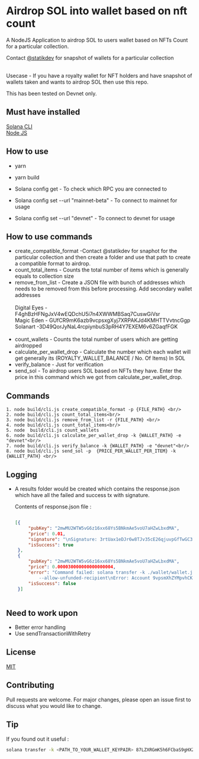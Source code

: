 # Airdrop SOL into wallet based on nft count<br/>

A NodeJS Application to airdrop SOL to users wallet based on NFTs Count for a particular collection.

Contact [@statikdev](https://twitter.com/statikdev) for snapshot of wallets for a particular collection<br/><br/>


Usecase - If you have a royalty wallet for NFT holders and have snapshot of wallets taken and wants to airdrop SOL then use this repo.

This has been tested on Devnet only. 


## Must have installed

[Solana CLI](https://docs.solana.com/cli/install-solana-cli-tools)<br/>
[Node JS](https://nodejs.org/en/)<br/>


## How to use

- yarn 
- yarn build

- Solana config get - To check which RPC you are connected to
- Solana config set --url "mainnet-beta" - To connect to mainnet for usage
- Solana config set --url "devnet" - To connect to devnet for usage


## How to use commands

- create_compatible_format -Contact @statikdev for snaphot for the particular collection and then create a folder and use that path to create a compatible format to airdrop.
- count_total_items - Counts the total number of items which is generally equals to collection size
- remove_from_list - Create a JSON file with bunch of addresses which needs to be removed from this before processing. Add secondary wallet addresses <br/><br/>
            Digital Eyes -  F4ghBzHFNgJxV4wEQDchU5i7n4XWWMBSaq7CuswGiVsr<br/>
            Magic Eden - GUfCR9mK6azb9vcpsxgXyj7XRPAKJd4KMHTTVvtncGgp<br/>
            Solanart -3D49QorJyNaL4rcpiynbuS3pRH4Y7EXEM6v6ZGaqfFGK<br/><br/>
- count_wallets - Counts the total number of users which are getting airdropped
- calculate_per_wallet_drop - Calculate the number which each wallet will get generally its  (ROYALTY_WALLET_BALANCE / No. Of Items) In SOL
- verify_balance - Just for verification
- send_sol - To airdrop users SOL based on NFTs they have. Enter the price in this command which we got from calculate_per_wallet_drop.


## Commands

```nodejs
1. node build/cli.js create_compatible_format -p {FILE_PATH} <br/>
2. node build/cli.js count_total_items<br/>
3. node build/cli.js remove_from_list -r {FILE_PATH} <br/>
4. node build/cli.js count_total_items<br/>
5. node  build/cli.js count_wallets
6. node build/cli.js calculate_per_wallet_drop -k {WALLET_PATH} -e "devnet"<br/>
7. node build/cli.js verify_balance -k {WALLET_PATH} -e "devnet"<br/>
8. node build/cli.js send_sol -p  {PRICE_PER_WALLET_PER_ITEM} -k {WALLET_PATH} <br/>

```

## Logging

- A results folder would be created which contains the response.json which have all the failed and success tx with signature.
 
 
  Contents of response.json file :
   ```json
  
   [{
        "pubKey": "2mwMU2WTW5vG6z16xx68Ys5BNkmAe5voU7aHZwLbxdMA",
        "price": 0.01,
        "signature": "\nSignature: 3rtUax1eDJr6w8TJv35cE26qjuvpGfTwGC3xy8MbkEGo9iQeZvVyujpQtDpg6kSuKQxhNYWV3iLXe7TvCPanAmNz\n\n",
        "isSuccess": true
    },
    {
        "pubKey": "2mwMU2WTW5vG6z16xx68Ys5BNkmAe5voU7aHZwLbxdMA",
        "price": 0.000030000000000000004,
        "error": "Command failed: solana transfer -k ./wallet/wallet.json 3tLbZqkECtj66aaLizJUusqbikMNtdi86iSey56L5eEA 4 
            --allow-unfunded-recipient\nError: Account 9vpsmXhZYMpvhCKiVoX5U8b1iKpfwJaFpPEEXF7hRm9N has insufficient funds for spend (4 SOL) + fee (0.000005)",
        "isSuccess": false
    }]
    
    ```
    
 ## Need to work upon
- Better error handling 
- Use sendTransactionWithRetry
    
 ## License
   [MIT](https://github.com/heisenberglit/AirdropSol/blob/main/LICENSE/)
   
 ## Contributing        
   Pull requests are welcome. For major changes, please open an issue first to discuss what you would like to change.
    
 ## Tip
 
  If you found out it useful :  
  ```bash
  solana transfer -k <PATH_TO_YOUR_WALLET_KEYPAIR> 87LZXRGmK5h6FCbaS9gHXZZQMaU7BKFEN5rQkRB1NeyT <AMOUNT> 
  ```
   
